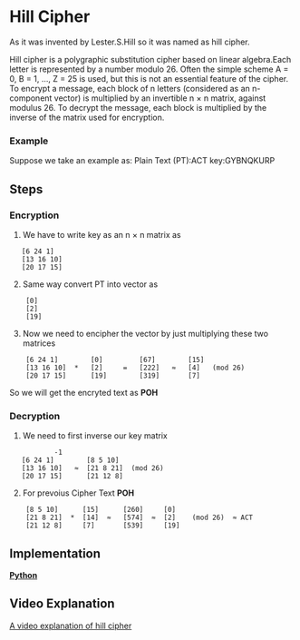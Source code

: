 # Hill Cipher

As it was invented by Lester.S.Hill so it was named as hill cipher.

Hill cipher is a polygraphic substitution cipher based on linear algebra.Each letter is represented by a number modulo 26. Often the simple scheme A = 0, B = 1, …, Z = 25 is used, but this is not an essential feature of the cipher. To encrypt a message, each block of n letters (considered as an n-component vector) is multiplied by an invertible n × n matrix, against modulus 26. To decrypt the message, each block is multiplied by the inverse of the matrix used for encryption.

### Example
Suppose we take an example as:
Plain Text (PT):ACT
key:GYBNQKURP
## Steps

### Encryption

1. We have to write key as an n × n matrix as 
 ```
    [6 24 1]
    [13 16 10]
    [20 17 15]
```
2. Same way convert PT into vector as
``` 
    [0]
    [2]
    [19]
```
3. Now we need to encipher the vector by just multiplying these two matrices 
```
    [6 24 1]        [0]         [67]        [15]
    [13 16 10]  *   [2]     =   [222]   ≈   [4]   (mod 26)
    [20 17 15]      [19]        [319]       [7]
```
So we will get the encryted text as **POH**
 ### Decryption
 1. We need to first inverse our key matrix 
 ```
            -1 
    [6 24 1]        [8 5 10]
    [13 16 10]   ≈  [21 8 21]  (mod 26) 
    [20 17 15]      [21 12 8]
 ```
2. For prevoius Cipher Text **POH**
```
    [8 5 10]      [15]      [260]     [0]
    [21 8 21]  *  [14]  ≈   [574]  ≈  [2]    (mod 26)  ≈ ACT
    [21 12 8]     [7]       [539]     [19]
```
## Implementation
[**Python**](https://github.com/TheAlgorithms/Python/blob/master/ciphers/hill_cipher.py)

## Video Explanation
[A video explanation of hill cipher](https://www.youtube.com/watch?v=6T46sgty4Mk)
